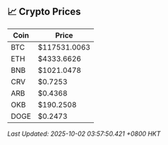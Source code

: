 ## 📈 Crypto Prices

| Coin | Price |
| ---- | ----- |
| BTC | $117531.0063 |
| ETH | $4333.6626 |
| BNB | $1021.0478 |
| CRV | $0.7253 |
| ARB | $0.4368 |
| OKB | $190.2508 |
| DOGE | $0.2473 |

_Last Updated: 2025-10-02 03:57:50.421 +0800 HKT_